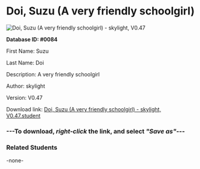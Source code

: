 # Doi, Suzu (A very friendly schoolgirl)

<img src="Files/Doi, Suzu (A very friendly schoolgirl).png" title="Doi, Suzu (A very friendly schoolgirl) - skylight, V0.47">

**Database ID: #0084**

First Name: Suzu

Last Name: Doi

Description: A very friendly schoolgirl

Author: skylight

Version: V0.47

Download link: <a href="https://raw.githubusercontent.com/Arbiter1223/Daigaku-Gurashi-Custom-Students/master/Files/Student Files/Doi%2C%20Suzu%20(A%20very%20friendly%20schoolgirl)%20-%20skylight%2C%20V0.47.student">Doi, Suzu (A very friendly schoolgirl) - skylight, V0.47.student</a>

### ---**To download, _right-click_ the link, and select _"Save as"_**---

### Related Students

-none-
